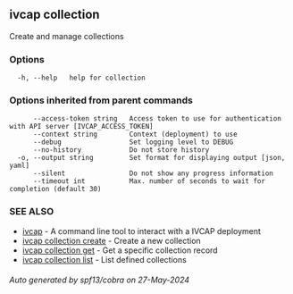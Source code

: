 ## ivcap collection

Create and manage collections

### Options

```
  -h, --help   help for collection
```

### Options inherited from parent commands

```
      --access-token string   Access token to use for authentication with API server [IVCAP_ACCESS_TOKEN]
      --context string        Context (deployment) to use
      --debug                 Set logging level to DEBUG
      --no-history            Do not store history
  -o, --output string         Set format for displaying output [json, yaml]
      --silent                Do not show any progress information
      --timeout int           Max. number of seconds to wait for completion (default 30)
```

### SEE ALSO

* [ivcap](ivcap.md)	 - A command line tool to interact with a IVCAP deployment
* [ivcap collection create](ivcap_collection_create.md)	 - Create a new collection
* [ivcap collection get](ivcap_collection_get.md)	 - Get a specific collection record
* [ivcap collection list](ivcap_collection_list.md)	 - List defined collections

###### Auto generated by spf13/cobra on 27-May-2024
